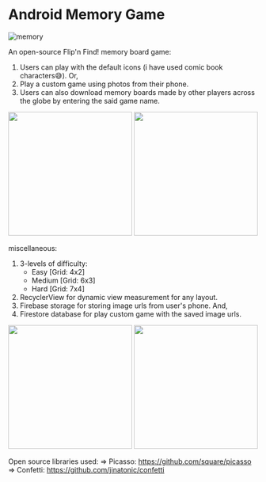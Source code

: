 # Android Memory Game

![memory](https://github.com/user-attachments/assets/773fbc6d-dc6e-4919-bc76-6fde41c7de2b)

An open-source Flip'n Find! memory board game:
1. Users can play with the default icons (i have used comic book characters😅). Or,
2. Play a custom game using photos from their phone.
3. Users can also download memory boards made by other players across the globe by entering the said game name.

<p float="middle">
    <img width="250px" src='https://github.com/user-attachments/assets/88b9ea00-f9c3-411d-8f45-089131d1b883' />
    <img width="250px" src='https://github.com/user-attachments/assets/816f6e00-64cb-4d91-962e-0025ea7c6538' />
</p>

miscellaneous:
1. 3-levels of difficulty:
   - Easy [Grid: 4x2]
   - Medium [Grid: 6x3]
   - Hard [Grid: 7x4]
2. RecyclerView for dynamic view measurement for any layout.
3. Firebase storage for storing image urls from user's phone. And,
4. Firestore database for play custom game with the saved image urls.

<p float="middle">
    <img width="250px" src='https://github.com/user-attachments/assets/3efb02dc-c4c7-4c57-8b1a-1e8d470fb9f9' />
    <img width="250px" src='https://github.com/user-attachments/assets/1393af4f-db65-4d6b-a512-135830284331' />
</p>

Open source libraries used:
=> Picasso: https://github.com/square/picasso
=> Confetti: https://github.com/jinatonic/confetti
